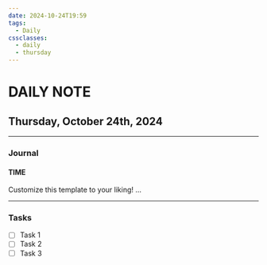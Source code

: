 ```yaml
---
date: 2024-10-24T19:59
tags:
  - Daily
cssclasses:
  - daily
  - thursday
---
```

# DAILY NOTE
## Thursday, October 24th, 2024
***
### Journal
#### TIME
Customize this template to your liking!
...
***
### Tasks
- [ ] Task 1
- [ ] Task 2
- [ ] Task 3